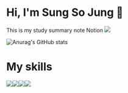 # Hi, I'm Sung So Jung 👋
This is my study summary note Notion
<a href="[https://github.com/S-Sojung](https://www.notion.so/c1ff33ca442b4f9ea4056a06790085ce?pvs=4)" target="_blank"><img src="https://img.shields.io/badge/Notion-000000?style=for-the-badge&logo=notion&logoColor=9370DB"/></a>

![Anurag's GitHub stats](https://github-readme-stats.vercel.app/api?username=S-Sojung&show_icons=true&theme=material-palenight)


# My skills
<img src="https://img.shields.io/badge/Javasript-000000?style=for-the-badge&logo=javascript&logoColor=9370DB"/><img src="https://img.shields.io/badge/Springboot-000000?style=for-the-badge&logo=springboot&logoColor=9370DB"/><img src="https://img.shields.io/badge/Flutter-000000?style=for-the-badge&logo=flutter&logoColor=9370DB"/><img src="https://img.shields.io/badge/Mysql-000000?style=for-the-badge&logo=mysql&logoColor=9370DB"/>

<!--
**S-Sojung/S-Sojung** is a ✨ _special_ ✨ repository because its `README.md` (this file) appears on your GitHub profile.

Here are some ideas to get you started:

- 🔭 I’m currently working on ...
- 🌱 I’m currently learning ...
- 👯 I’m looking to collaborate on ...
- 🤔 I’m looking for help with ...
- 💬 Ask me about ...
- 📫 How to reach me: ...
- 😄 Pronouns: ...
- ⚡ Fun fact: ...
-->
